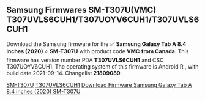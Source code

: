 <h2>Samsung Firmwares SM-T307U(VMC) T307UVLS6CUH1/T307UOYV6CUH1/T307UVLS6CUH1</h2>
Download the Samsung firmware for the ✅ <strong>Samsung Galaxy Tab A 8.4 inches (2020) </strong> ⭐ <strong>SM-T307U</strong> with product code <strong>VMC</strong> <strong> from Canada</strong>. This firmware has version number PDA <strong>T307UVLS6CUH1</strong> and CSC T307UOYV6CUH1. The operating system of this firmware is Android R , with build date 2021-09-14. Changelist <strong>21809089</strong>.


[SM-T307U](https://samfirm.shop/samsung/model/SM-T307U)
[T307UVLS6CUH1](https://samfirm.shop/samsung/pda/T307UVLS6CUH1)
[Download Firmware Samsung Galaxy Tab A 8.4 inches (2020) SM-T307U](https://samfirm.shop/samsung/firmware/455975)
